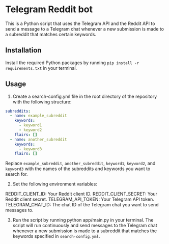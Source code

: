 # Telegram Reddit bot

This is a Python script that uses the Telegram API and the Reddit API to send a message to a Telegram chat whenever a new submission is made to a subreddit that matches certain keywords.

## Installation

Install the required Python packages by running `pip install -r requirements.txt` in your terminal.

## Usage

1. Create a search-config.yml file in the root directory of the repository with the following structure:

```yaml
subreddits:
  - name: example_subreddit
    keywords:
      - keyword1
      - keyword2
    flairs: []
  - name: another_subreddit
    keywords:
      - keyword3
    flairs: []
```

Replace `example_subreddit`, `another_subreddit`, `keyword1`, `keyword2`, and `keyword3` with the names of the subreddits and keywords you want to search for.

2. Set the following environment variables:

REDDIT_CLIENT_ID: Your Reddit client ID.
REDDIT_CLIENT_SECRET: Your Reddit client secret.
TELEGRAM_API_TOKEN: Your Telegram API token.
TELEGRAM_CHAT_ID: The chat ID of the Telegram chat you want to send messages to.

3. Run the script by running python app/main.py in your terminal. The script will run continuously and send messages to the Telegram chat whenever a new submission is made to a subreddit that matches the keywords specified in `search-config.yml`.
